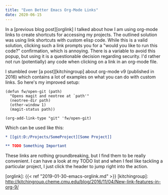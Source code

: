 ```yaml
---
title: "Even Better Emacs Org-Mode Links"
date: 2020-06-15
---
```


In a [previous blog post][orglink] I talked about how I am using org-mode links
to create shortcuts for accessing my projects. The outlined solution was using
link shortcuts with custom elisp code. While this is a valid solution, clicking
such a link prompts you for a "would you like to run this code?" confirmation,
which is annoying. There is a variable to avoid this popup, but using it is a
questionable decision regarding security. I'd rather not run (potentially) any
code when clicking on a link in an org-mode file.

I stumbled over [a post][kitchingroup] about org-mode v9 (published in 2016)
which contains a lot of examples on what you can do with custom links. So here's
my improved setup:

``` emacs-lisp
(defun fw/open-git (path)
  "Opens magit and neotree at `path'"
  (neotree-dir path)
  (other-window 1)
  (magit-status path))

(org-add-link-type "git" 'fw/open-git)
```

Which can be used like this:

``` org
* [[git:D:/Projects/SomeProject][Some Project]]

** TODO Something Important
```

These links are nothing groundbreaking, but I find them to be really convenient.
I can have a look at my TODO list and when I feel like tackling a particular
project, I just click the header to jump right into the action.

[orglink]: {{< ref "2019-01-30-emacs-orglink.md" >}}
[kitchingroup]: http://kitchingroup.cheme.cmu.edu/blog/2016/11/04/New-link-features-in-org-9/
